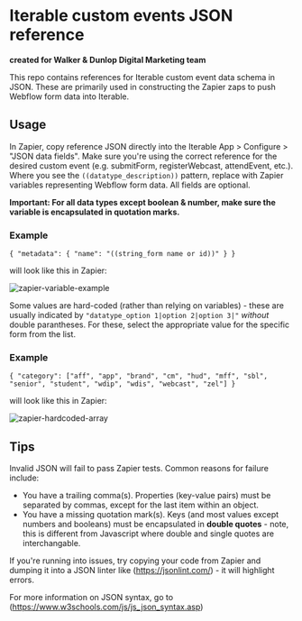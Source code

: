 # Iterable custom events JSON reference
**created for Walker & Dunlop Digital Marketing team**

This repo contains references for Iterable custom event data schema in JSON. These are primarily used in constructing the Zapier zaps to push Webflow form data into Iterable. 

## Usage
In Zapier, copy reference JSON directly into the Iterable App > Configure > "JSON data fields". Make sure you're using the correct reference for the desired custom event (e.g. submitForm, registerWebcast, attendEvent, etc.). Where you see the `((datatype_description))` pattern, replace with Zapier variables representing Webflow form data. All fields are optional.

**Important: For all data types except boolean & number, make sure the variable is encapsulated in quotation marks.**

### Example
`{
  "metadata": {
      "name": "((string_form name or id))"
  }
}`

will look like this in Zapier:

![zapier-variable-example](https://github.com/user-attachments/assets/9423c6f9-e0a4-4e9d-b8d0-2b618007254f)

Some values are hard-coded (rather than relying on variables) - these are usually indicated by `"datatype_option 1|option 2|option 3|"` *without* double parantheses. For these, select the appropriate value for the specific form from the list.

### Example
`{
  "category": ["aff", "app", "brand", "cm", "hud", "mff", "sbl", "senior", "student", "wdip", "wdis", "webcast", "zel"]
}`

will look like this in Zapier:

![zapier-hardcoded-array](https://github.com/user-attachments/assets/61393b43-4b4b-4bf7-8487-ccc89122dc4a)

## Tips
Invalid JSON will fail to pass Zapier tests. Common reasons for failure include:

- You have a trailing comma(s). Properties (key-value pairs) must be separated by commas, except for the last item within an object.
- You have a missing quotation mark(s). Keys (and most values except numbers and booleans) must be encapsulated in **double quotes** - note, this is different from Javascript where double and single quotes are interchangable.

If you're running into issues, try copying your code from Zapier and dumping it into a JSON linter like (https://jsonlint.com/) - it will highlight errors.

For more information on JSON syntax, go to (https://www.w3schools.com/js/js_json_syntax.asp)
